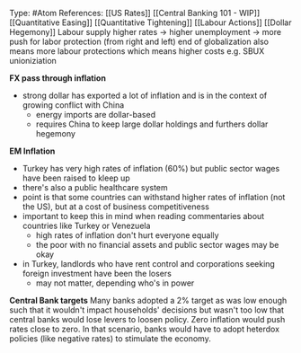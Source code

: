 Type: #Atom 
References: [[US Rates]] [[Central Banking 101 - WIP]] [[Quantitative Easing]] [[Quantitative Tightening]]
[[Labour Actions]]
[[Dollar Hegemony]]
Labour supply
higher rates -> higher unemployment -> more push for labor protection (from right and left)
end of globalization also means more labour protections which means higher costs
e.g. SBUX unioniziation


**FX pass through inflation**
- strong dollar has exported a lot of inflation and is in the context of growing conflict with China
	- energy imports are dollar-based
	- requires China to keep large dollar holdings and furthers dollar hegemony


**EM Inflation**
- Turkey has very high rates of inflation (60%) but public sector wages have been raised to kleep up
- there's also a public healthcare system
- point is that some countries can withstand higher rates of inflation (not the US), but at a cost of business competitiveness
- important to keep this in mind when reading commentaries about countries like Turkey or Venezuela
	- high rates of inflation don't hurt everyone equally
	- the poor with no financial assets and public sector wages may be okay
- in Turkey, landlords who have rent control and corporations seeking foreign investment have been the losers
	- may not matter, depending who's in power 

**Central Bank targets**
Many banks adopted a 2% target as was low enough such that it wouldn't impact households' decisions but wasn't too low that central banks would lose levers to loosen policy. Zero inflation would push rates close to zero. In that scenario, banks would have to adopt heterdox policies (like negative rates) to stimulate the economy.
